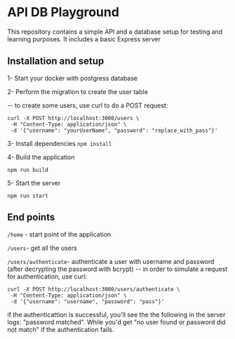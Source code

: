 # API DB Playground

This repository contains a simple API and a database setup for testing and learning purposes. It includes a basic Express server

## Installation and setup

1- Start your docker with postgress database

2- Perform the migration to create the user table

-- to create some users, use curl to do a POST request:

```
curl -X POST http://localhost:3000/users \
 -H "Content-Type: application/json" \
 -d '{"username": "yourUserName", "password": "replace_with_pass"}'
```

3- Install dependencies `npm install`

4- Build the application

```
npm run build
```

5- Start the server

```
npm run start
```

## End points

`/home` - start point of the application

`/users`- get all the users

`/users/authenticate`- authenticate a user with username and password (after decrypting the password with bcrypt)
-- in order to simulate a request for authentication, use curl:

```
curl -X POST http://localhost:3000/users/authenticate \
 -H "Content-Type: application/json" \
 -d '{"username": "username", "password": "pass"}'
```

if the authenticattion is successful, you'll see the the following in the server logs: "password matched". While you'd get "no user found or password did not match" if the authentication fails.
